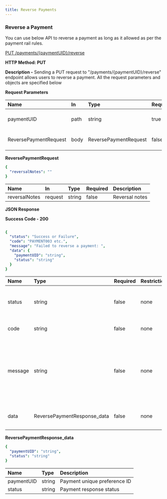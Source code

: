 ```yaml
---
title: Reverse Payments
---
```


### **Reverse a Payment**

You can use below API to reverse a payment as long as it allowed as per the payment rail rules.


[PUT /payments/{paymentUID}/reverse](https://finzlyconnect-api-developer-portal.redoc.ly/openapi/reference/operation/reversePaymentV3/)

**HTTP Method: PUT**

**Description -** Sending a PUT request to "/payments/{paymentUID}/reverse" endpoint allows users to reverse a payment. All the request parameters and objects are specified below

**Request Parameters**


|**Name**|**In**|**Type**|**Required**|**Description**|
| :- | :- | :- | :- | :- |
|paymentUID|path|string|true|Payment unique identifier|
|ReversePaymentRequest|body|ReversePaymentRequest|false |Reverse payment response|

**ReversePaymentRequest**

```yaml Before
{
  "reversalNotes": "" 
}
```

|**Name**|**In**|**Type**|**Required**|**Description**|
| :- | :- | :- | :- | :- |
|reversalNotes|request|string|false|Reversal notes|

**JSON Response**

**Success Code - 200**

```yaml Before

{
  "status": "Success or Failure",
  "code": "PAYMENT003 etc.",
  "message": "Failed to reverse a payment: ",
  "data": {
    "paymentUID": "string",
	"status": "string"
  }
}

```

|**Name**|**Type**|**Required**|**Restrictions**|**Description**|
| :- | :- | :- | :- | :- |
|status|string|false|none|Status of the API request either it will be a success or a failure|
|code|string|false|none|Code associated with the error.|
|message|string|false|none|Error message corresponding to the error code indicating the issue in API call and an indication on how to resolve it.|
|data|ReversePaymentResponse_data|false|none|Reverse Payment Response Data|


**ReversePaymentResponse_data**

```yaml Before
{
  "paymentUID": "string",
  "status": "string"
}

```


|**Name**|**Type**|**Description**|
| :- | :- | :- |
|paymentUID|string|Payment unique preference ID|
|status|string|Payment response status|
